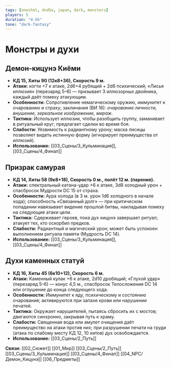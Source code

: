 ```yaml
---
tags: [oneshot, dnd5e, japan, dark, monsters]
players: 5
duration: "4-5h"
tone: "dark-fantasy"
---
```


# Монстры и духи

## Демон-кицунэ Киёми
- **КД 15, Хиты 90 (12к8+36), Скорость 9 м.**
- **Атаки:** когти +7 к атаке, 2d6+4 рубящий + 2d6 психический; «Лисья иллюзия» (перезаряд 5–6) — призывает 3 иллюзорных двойника, каждый даёт помеху атакующим.
- **Особенности:** Сопротивление немагическому оружию, иммунитет к очарованию и страху; заклинания (ВИ 16): *очарование личности, внушение, зеркальное изображение, мираж*.
- **Тактика:** Использует иллюзии, чтобы разобщить группу, заманивает в ритуальный круг; предлагает сделки во время боя.
- **Слабости:** Уязвимость к радиантному урону; маска лисицы позволяет видеть истинную форму (игнорирует преимущества от иллюзий).
- **Использование:** [[03_Сцены/3_Кульминация]], [[03_Сцены/4_Финал]]

## Призрак самурая
- **КД 14, Хиты 58 (9к8+18), Скорость 0 м., полёт 12 м. (парение).**
- **Атаки:** спектральный катана-удар +6 к атаке, 3d8 холодный урон + спасбросок Мудрости DC 15 от страха.
- **Особенности:** Аура холода (в 3 м. урон 1d6 холодного в начале хода); способность «Связанный долг» — при критическом попадании навязывает видение прошлой битвы, накладывая помеху на следующие атаки цели.
- **Тактика:** Сдерживает героев, пока дух кицунэ завершает ритуал; атакует тех, кто оскорбил предков.
- **Слабости:** Радиантный и магический урон; может быть успокоен выполнением ритуала памяти (Мудрость DC 14).
- **Использование:** [[03_Сцены/3_Кульминация]], [[03_Сцены/4_Финал]]

## Духи каменных статуй
- **КД 16, Хиты 45 (6к10+12), Скорость 6 м.**
- **Атаки:** Каменный кулак +6 к атаке, 2d10 дробящий; «Глухой удар» (перезаряд 5–6) — конус 4,5 м., спасбросок Телосложения DC 14 или оглушение до конца следующего хода.
- **Особенности:** Иммунитет к яду, психическому и состоянию очарования; активируются при запахе крови или нарушении печатей.
- **Тактика:** Окружает нарушителей, пытаясь сбросить их с мостов; двигаются синхронно, закрывая путь к храму.
- **Слабости:** Священная вода или амулет очищения даёт преимущество на атаки против них; при разрушении печати на груди (атака по слабому месту КД 12, 10 хитов) дух освобождается.
- **Использование:** [[03_Сцены/2_Путь]]

**Связи:** [[02_Сюжет]] [[01_Мир]] [[03_Сцены/2_Путь]] [[03_Сцены/3_Кульминация]] [[03_Сцены/4_Финал]] [[04_NPC/Демон_Кицунэ]] [[06_Предметы]]

